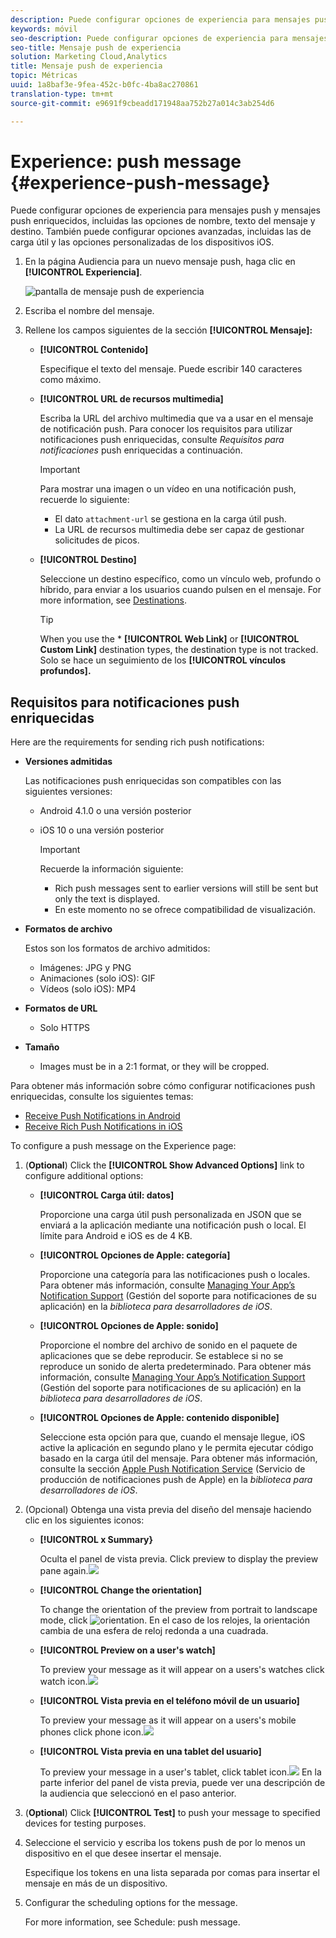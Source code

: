 ```yaml
---
description: Puede configurar opciones de experiencia para mensajes push y mensajes push enriquecidos, incluidas las opciones de nombre, texto del mensaje y destino. También puede configurar opciones avanzadas, incluidas las de carga útil y las opciones personalizadas de los dispositivos iOS.
keywords: móvil
seo-description: Puede configurar opciones de experiencia para mensajes push y mensajes push enriquecidos, incluidas las opciones de nombre, texto del mensaje y destino. También puede configurar opciones avanzadas, incluidas las de carga útil y las opciones personalizadas de los dispositivos iOS.
seo-title: Mensaje push de experiencia
solution: Marketing Cloud,Analytics
title: Mensaje push de experiencia
topic: Métricas
uuid: 1a8baf3e-9fea-452c-b0fc-4ba8ac270861
translation-type: tm+mt
source-git-commit: e9691f9cbeadd171948aa752b27a014c3ab254d6

---
```



# Experience: push message {#experience-push-message}

Puede configurar opciones de experiencia para mensajes push y mensajes push enriquecidos, incluidas las opciones de nombre, texto del mensaje y destino. También puede configurar opciones avanzadas, incluidas las de carga útil y las opciones personalizadas de los dispositivos iOS.

1. En la página Audiencia para un nuevo mensaje push, haga clic en **[!UICONTROL Experiencia]**.

   ![pantalla de mensaje push de experiencia](assets/experience-push-message.png)

1. Escriba el nombre del mensaje.
1. Rellene los campos siguientes de la sección **[!UICONTROL Mensaje]:**

   * **[!UICONTROL Contenido]**

      Especifique el texto del mensaje. Puede escribir 140 caracteres como máximo.

   * **[!UICONTROL URL de recursos multimedia]**

      Escriba la URL del archivo multimedia que va a usar en el mensaje de notificación push. Para conocer los requisitos para utilizar notificaciones push enriquecidas, consulte *Requisitos para notificaciones* push enriquecidas a continuación.

      >[!IMPORTANT]
      >
      >Para mostrar una imagen o un vídeo en una notificación push, recuerde lo siguiente:
      > * El dato `attachment-url` se gestiona en la carga útil push.
      > * La URL de recursos multimedia debe ser capaz de gestionar solicitudes de picos.


   * **[!UICONTROL Destino]**

      Seleccione un destino específico, como un vínculo web, profundo o híbrido, para enviar a los usuarios cuando pulsen en el mensaje. For more information, see [Destinations](/help/using/acquisition-main/c-create-destinations.md).

      >[!TIP]
      >
      >When you use the * **[!UICONTROL Web Link]** or **[!UICONTROL Custom Link]** destination types, the destination type is not tracked. Solo se hace un seguimiento de los **[!UICONTROL vínculos profundos].**

## Requisitos para notificaciones push enriquecidas

Here are the requirements for sending rich push notifications:

* **Versiones admitidas**

   Las notificaciones push enriquecidas son compatibles con las siguientes versiones:
   * Android 4.1.0 o una versión posterior
   * iOS 10 o una versión posterior

      >[!IMPORTANT]
      >
      >Recuerde la información siguiente:
      >* Rich push messages sent to earlier versions will still be sent but only the text is displayed.
      >* En este momento no se ofrece compatibilidad de visualización.


* **Formatos de archivo**

   Estos son los formatos de archivo admitidos:
   * Imágenes: JPG y PNG
   * Animaciones (solo iOS): GIF
   * Vídeos (solo iOS): MP4

* **Formatos de URL**
   * Solo HTTPS

* **Tamaño**
   * Images must be in a 2:1 format, or they will be cropped.

Para obtener más información sobre cómo configurar notificaciones push enriquecidas, consulte los siguientes temas:

* [Receive Push Notifications in Android](/help/android/messaging-main/push-messaging/c-set-up-rich-push-notif-android.md)
* [Receive Rich Push Notifications in iOS](/help/ios/messaging-main/push-messaging/c-set-up-rich-push-notif-ios.md)

To configure a push message on the Experience page:

1. (**Optional**) Click the **[!UICONTROL Show Advanced Options]** link to configure additional options:

   * **[!UICONTROL Carga útil: datos]**

      Proporcione una carga útil push personalizada en JSON que se enviará a la aplicación mediante una notificación push o local. El límite para Android e iOS es de 4 KB.

   * **[!UICONTROL Opciones de Apple: categoría]**

      Proporcione una categoría para las notificaciones push o locales. Para obtener más información, consulte [Managing Your App’s Notification Support](https://developer.apple.com/library/content/documentation/NetworkingInternet/Conceptual/RemoteNotificationsPG/SupportingNotificationsinYourApp.html#//apple_ref/doc/uid/TP40008194-CH4-SW9) (Gestión del soporte para notificaciones de su aplicación) en la *biblioteca para desarrolladores de iOS*.

   * **[!UICONTROL Opciones de Apple: sonido]**

      Proporcione el nombre del archivo de sonido en el paquete de aplicaciones que se debe reproducir. Se establece si no se reproduce un sonido de alerta predeterminado. Para obtener más información, consulte [Managing Your App’s Notification Support](https://developer.apple.com/library/content/documentation/NetworkingInternet/Conceptual/RemoteNotificationsPG/SupportingNotificationsinYourApp.html#//apple_ref/doc/uid/TP40008194-CH4-SW10) (Gestión del soporte para notificaciones de su aplicación) en la *biblioteca para desarrolladores de iOS*.

   * **[!UICONTROL Opciones de Apple: contenido disponible]**

      Seleccione esta opción para que, cuando el mensaje llegue, iOS active la aplicación en segundo plano y le permita ejecutar código basado en la carga útil del mensaje. Para obtener más información, consulte la sección [Apple Push Notification Service](https://developer.apple.com/library/content/documentation/NetworkingInternet/Conceptual/RemoteNotificationsPG/APNSOverview.html#//apple_ref/doc/uid/TP40008194-CH8-SW1) (Servicio de producción de notificaciones push de Apple) en la *biblioteca para desarrolladores de iOS*.

1. (Opcional) Obtenga una vista previa del diseño del mensaje haciendo clic en los siguientes iconos:

   * **[!UICONTROL x Summary}**

      Oculta el panel de vista previa. Click preview to display the preview pane again.![](assets/icon_preview.png)

   * **[!UICONTROL Change the orientation]**

      To change the orientation of the preview from portrait to landscape mode, click ![orientation](assets/icon_orientation.png). En el caso de los relojes, la orientación cambia de una esfera de reloj redonda a una cuadrada.

   * **[!UICONTROL Preview on a user's watch]**

      To preview your message as it will appear on a users's watches click watch icon.![](assets/icon_watch.png)

   * **[!UICONTROL Vista previa en el teléfono móvil de un usuario]**

      To preview your message as it will appear on a users's mobile phones click phone icon.![](assets/icon_phone.png)

   * **[!UICONTROL Vista previa en una tablet del usuario]**

      To preview your message in a user's tablet, click tablet icon.![](assets/icon_tablet.png)
   En la parte inferior del panel de vista previa, puede ver una descripción de la audiencia que seleccionó en el paso anterior.

1. (**Optional**) Click **[!UICONTROL Test]** to push your message to specified devices for testing purposes.
1. Seleccione el servicio y escriba los tokens push de por lo menos un dispositivo en el que desee insertar el mensaje.

   Especifique los tokens en una lista separada por comas para insertar el mensaje en más de un dispositivo.

1. Configurar the scheduling options for the message.

   For more information, see Schedule: push message.[](/help/using/in-app-messaging/t-create-push-message/c-schedule-push-message.md)
